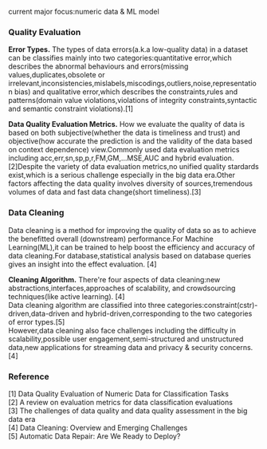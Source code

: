 current major focus:numeric data & ML model  

### Quality Evaluation
**Error Types.** The types of data errors(a.k.a low-quality data) in a dataset can be classifies mainly into two categories:quantitative error,which describes the abnormal behaviours and errors(missing values,duplicates,obsolete or irrelevant,inconsistencies,mislabels,miscodings,outliers,noise,representation bias) and qualitative error,which describes the constraints,rules and patterns(domain value violations,violations of integrity constraints,syntactic and semantic constraint violations).[1]  

**Data Quality Evaluation Metrics.** How we evaluate the quality of data is based on both subjective(whether the data is timeliness and trust) and objective(how accurate the prediction is and the validity of the data based on context dependence) view.Commonly used data evaluation metrics including acc,err,sn,sp,p,r,FM,GM,...MSE,AUC and hybrid evaluation.[2]Despite the variety of data evaluation metrics,no unified quality stardards exist,which is a serious challenge especially in the big data era.Other factors affecting the data quality involves diversity of sources,tremendous volumes of data and fast data change(short timeliness).[3]  

### Data Cleaning
Data cleaning is a method for improving the quality of data so as to achieve the benefitted overall (downstream) performance.For Machine Learning(ML),it can be trained to help boost the efficiency and accuracy of data cleaning.For database,statistical analysis based on database queries gives an insight into the effect evaluation. [4]  

**Cleaning Algorithm.** There're four aspects of data cleaning:new abstractions,interfaces,approaches of scalability, and crowdsourcing techniques(like active learning). [4]  
Data cleaning algorithm are classified into three categories:constraint(cstr)-driven,data-driven and hybrid-driven,corresponding to the two categories of error types.[5]  
However,data cleaning also face challenges including the difficulty in scalability,possible user engagement,semi-structured and unstructured data,new applications for streaming data and privacy & security concerns.[4]  


### Reference
[1] Data Quality Evaluation of Numeric Data for Classification Tasks  
[2] A review on evaluation metrics for data classification evaluations  
[3] The challenges of data quality and data quality assessment in the big data era  
[4] Data Cleaning: Overview and Emerging Challenges  
[5] Automatic Data Repair: Are We Ready to Deploy?  
